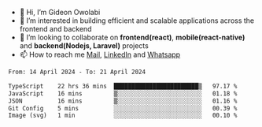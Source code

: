 - 👋 Hi, I’m Gideon Owolabi
- 👀 I’m interested in building efficient and scalable applications across the frontend and backend
- 💞️ I’m looking to collaborate on <b>frontend(react)</b>, <b>mobile(react-native)</b> and <b>backend(Nodejs, Laravel)</b> projects
- 📫 How to reach me <a href="mailto:gideoniyin2021@gmail.com">Mail</a>, <a href="https://www.linkedin.com/in/gideon-owolabi-9b667a232/">LinkedIn</a> and <a href="https://wa.me/2348055377085">Whatsapp</a>

<!---
gude1/gude1 is a ✨ special ✨ repository because its `README.md` (this file) appears on your GitHub profile.
You can click the Preview link to take a look at your changes.
--->

<!--START_SECTION:waka-->

```txt
From: 14 April 2024 - To: 21 April 2024

TypeScript    22 hrs 36 mins  ████████████████████████▒   97.17 %
JavaScript    16 mins         ▒░░░░░░░░░░░░░░░░░░░░░░░░   01.18 %
JSON          16 mins         ▒░░░░░░░░░░░░░░░░░░░░░░░░   01.16 %
Git Config    5 mins          ░░░░░░░░░░░░░░░░░░░░░░░░░   00.39 %
Image (svg)   1 min           ░░░░░░░░░░░░░░░░░░░░░░░░░   00.10 %
```

<!--END_SECTION:waka-->
